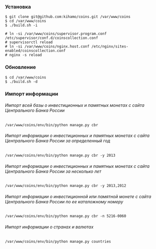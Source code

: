 ### Установка
    $ git clone git@github.com:kihamo/coins.git /var/www/coins
    $ cd /var/www/coins
    $ ./build.sh -i

    # ln -si /var/www/coins/supervisor.program.conf /etc/supervisor/conf.d/coinscollection.conf
    # supervisorctl reload
    # ln -si /var/www/coins/nginx.host.conf /etc/nginx/sites-enabled/coinscollection.conf
    # nginx -s reload

### Обновление
    $ cd /var/www/coins
    $ ./build.sh -d

### Импорт информации
###### Импорт всей базы о инвестиционных и памятных монетах с сайта Центрального Банка России
    /var/www/coins/env/bin/python manage.py cbr

###### Импорт информации о инвестиционных и памятных монетах с сайта Центрального Банка России за определенный год
    /var/www/coins/env/bin/python manage.py cbr -y 2013

###### Импорт информации о инвестиционных и памятных монетах с сайта Центрального Банка России за несколько лет
    /var/www/coins/env/bin/python manage.py cbr -y 2013,2012

###### Импорт информации о инвестиционной или памятной монете с сайта Центрального Банка России по ее каталожному номеру
    /var/www/coins/env/bin/python manage.py cbr -n 5216-0060

###### Импорт информации о странах и валютах
    /var/www/coins/env/bin/python manage.py countries
